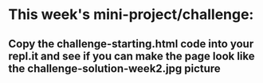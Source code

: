 # This week's mini-project/challenge:
## Copy the challenge-starting.html code into your repl.it and see if you can make the page look like the challenge-solution-week2.jpg picture
